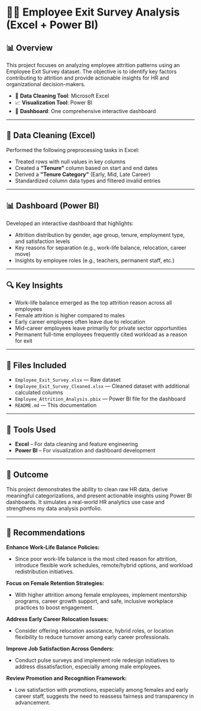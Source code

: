 # 🧑‍💼 Employee Exit Survey Analysis (Excel + Power BI)

## 📊 Overview

This project focuses on analyzing employee attrition patterns using an Employee Exit Survey dataset. The objective is to identify key factors contributing to attrition and provide actionable insights for HR and organizational decision-makers.

- 🔧 **Data Cleaning Tool**: Microsoft Excel  
- 📈 **Visualization Tool**: Power BI  
- 📁 **Dashboard**: One comprehensive interactive dashboard

---

## 🧹 Data Cleaning (Excel)

Performed the following preprocessing tasks in Excel:
- Treated rows with null values in key columns
- Created a **"Tenure"** column based on start and end dates
- Derived a **"Tenure Category"** (Early, Mid, Late Career)
- Standardized column data types and filtered invalid entries

---

## 📊 Dashboard (Power BI)

Developed an interactive dashboard that highlights:
- Attrition distribution by gender, age group, tenure, employment type, and satisfaction levels
- Key reasons for separation (e.g., work-life balance, relocation, career move)
- Insights by employee roles (e.g., teachers, permanent staff, etc.)

---

## 🔍 Key Insights

- Work-life balance emerged as the top attrition reason across all employees
- Female attrition is higher compared to males
- Early career employees often leave due to relocation
- Mid-career employees leave primarily for private sector opportunities
- Permanent full-time employees frequently cited workload as a reason for exit

---

## 📁 Files Included

- `Employee_Exit_Survey.xlsx` — Raw dataset
- `Employee_Exit_Survey_Cleaned.xlsx` — Cleaned dataset with additional calculated columns  
- `Employee_Attrition_Analysis.pbix` — Power BI file for the dashboard  
- `README.md` — This documentation

---

## 🧠 Tools Used

- **Excel** – For data cleaning and feature engineering  
- **Power BI** – For visualization and dashboard development

---

## 📌 Outcome

This project demonstrates the ability to clean raw HR data, derive meaningful categorizations, and present actionable insights using Power BI dashboards. It simulates a real-world HR analytics use case and strengthens my data analysis portfolio.

---

## 📌 Recommendations

**Enhance Work-Life Balance Policies:**
- Since poor work-life balance is the most cited reason for attrition, introduce flexible work schedules, remote/hybrid options, and workload redistribution initiatives.

**Focus on Female Retention Strategies:**
- With higher attrition among female employees, implement mentorship programs, career growth support, and safe, inclusive workplace practices to boost engagement.

**Address Early Career Relocation Issues:**
- Consider offering relocation assistance, hybrid roles, or location flexibility to reduce turnover among early career professionals.

**Improve Job Satisfaction Across Genders:**
- Conduct pulse surveys and implement role redesign initiatives to address dissatisfaction, especially among male employees.

**Review Promotion and Recognition Framework:**
- Low satisfaction with promotions, especially among females and early career staff, suggests the need to reassess fairness and transparency in advancement.

